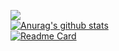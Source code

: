 ![](https://komarev.com/ghpvc/?username=wacko1805&style=flat-square)<br>
[![Anurag's github stats](https://github-readme-stats.vercel.app/api?username=wacko1805)](https://github.com/anuraghazra/github-readme-stats)
<br>
[![Readme Card](https://github-readme-stats.vercel.app/api/pin/?username=wacko1805&repo=Fossapps)](https://github.com/wacko1805/fossapps)

